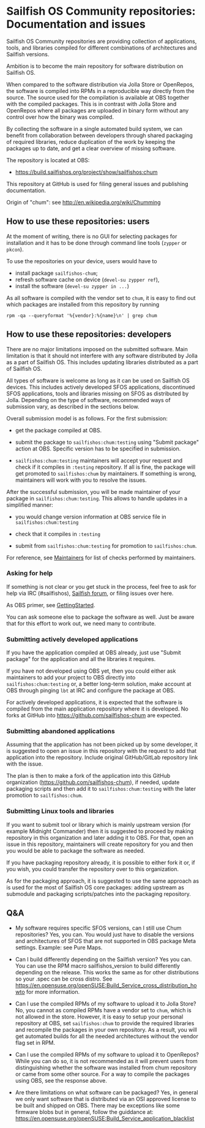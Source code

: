 # Sailfish OS Community repositories: Documentation and issues

Sailfish OS Community repositories are providing collection of
applications, tools, and libraries compiled for different combinations
of architectures and Sailfish versions.

Ambition is to become the main repository for software distribution on
Sailfish OS.

When compared to the software distribution via Jolla Store or
OpenRepos, the software is compiled into RPMs in a reproducible way
directly from the source. The source used for the compilation is
available at OBS together with the compiled packages. This is in
contrast with Jolla Store and OpenRepos where all packages are uploaded
in binary form without any control over how the binary was compiled.

By collecting the software in a single automated build system, we can
benefit from collaboration between developers through shared packaging
of required libraries, reduce duplication of the work by keeping the
packages up to date, and get a clear overview of missing software.

The repository is located at OBS:
- https://build.sailfishos.org/project/show/sailfishos:chum

This repository at GitHub is used for filing general issues and
publishing documentation.

Origin of "chum": see http://en.wikipedia.org/wiki/Chumming


## How to use these repositories: users

At the moment of writing, there is no GUI for selecting packages for
installation and it has to be done through command line tools
(`zypper` or `pkcon`).

To use the repositories on your device, users would have to
- install package `sailfishos-chum`;
- refresh software cache on device (`devel-su zypper ref`),
- install the software (`devel-su zypper in ...`)

As all software is compiled with the vendor set to `chum`, it is easy
to find out which packages are installed from this repository by running

```
rpm -qa --queryformat '%{vendor}:%{name}\n' | grep chum
```


## How to use these repositories: developers

There are no major limitations imposed on the submitted software. Main
limitation is that it should not interfere with any software
distributed by Jolla as a part of Sailfish OS. This includes updating
libraries distributed as a part of Sailfish OS.

All types of software is welcome as long as it can be used on Sailfish
OS devices. This includes actively developed SFOS applications,
discontinued SFOS applications, tools and libraries missing on SFOS as
distributed by Jolla. Depending on the type of software, recommended
ways of submission vary, as described in the sections below.

Overall submission model is as follows. For the first submission:

- get the package compiled at OBS.

- submit the package to `sailfishos:chum:testing` using "Submit
  package" action at OBS. Specific version has to be specified in
  submission.

- `sailfishos:chum:testing` maintainers will accept your request and
  check if it compiles in `:testing` repository. If all is fine, the
  package will get promoted to `sailfishos:chum` by maintainers. If
  something is wrong, maintainers will work with you to resolve the
  issues.

After the successful submission, you will be made maintainer of your
package in `sailfishos:chum:testing`. This allows to handle updates in
a simplified manner:

- you would change version information at OBS service file in
  `sailfishos:chum:testing`

- check that it compiles in `:testing`

- submit from `sailfishos:chum:testing` for promotion to
  `sailfishos:chum`.

For reference, see [Maintainers](Maintainers.md) for list of checks
performed by maintainers.


### Asking for help

If something is not clear or you get stuck in the process, feel free
to ask for help via IRC (#sailfishos),
[Sailfish forum](https://forum.sailfishos.org), or filing
issues over here.

As OBS primer, see [GettingStarted](GettingStarted.md).

You can ask someone else to package the software as well. Just be
aware that for this effort to work out, we need many to contribute.


### Submitting actively developed applications

If you have the application compiled at OBS already, just use "Submit
package" for the application and all the libraries it requires.

If you have not developed using OBS yet, then you could either ask
maintainers to add your project to OBS directly into
`sailfishos:chum:testing` or, a better long-term solution, make
account at OBS through pinging `lbt` at IRC and configure the package
at OBS.

For actively developed applications, it is expected that the software
is compiled from the main application repository where it is
developed. No forks at GitHub into https://github.com/sailfishos-chum
are expected.


### Submitting abandoned applications

Assuming that the application has not been picked up by some
developer, it is suggested to open an issue in this repository with
the request to add that application into the repository. Include
original GitHub/GitLab repository link with the issue.

The plan is then to make a fork of the application into this GitHub
organization (https://github.com/sailfishos-chum), if needed, update
packaging scripts and then add it to `sailfishos:chum:testing` with
the later promotion to `sailfishos:chum`.


### Submitting Linux tools and libraries

If you want to submit tool or library which is mainly upstream version
(for example Midnight Commander) then it is suggested to proceed by
making repository in this organization and later adding it to OBS. For
that, open an issue in this repository, maintainers will create
repository for you and then you would be able to package the software
as needed.

If you have packaging repository already, it is possible to either
fork it or, if you wish, you could transfer the repository over to
this organization.

As for the packaging approach, it is suggested to use the same
approach as is used for the most of Sailfish OS core packages: adding
upstream as submodule and packaging scripts/patches into the packaging
repository.

## Q&A

- My software requires specific SFOS versions, can I still use Chum
  repositories? Yes, you can. You would just have to disable the
  versions and architectures of SFOS that are not supported in OBS
  package Meta settings. Example: see Pure Maps.

- Can I build differently depending on the Sailfish version?  Yes you
  can.  You can use the RPM macro sailfishos_version to build differently
  depending on the release.  This works the same as for other 
  distributions so your .spec can be cross distro.  See
  https://en.opensuse.org/openSUSE:Build_Service_cross_distribution_howto
  for more information.
  
- Can I use the compiled RPMs of my software to upload it to Jolla
  Store? No, you cannot as compiled RPMs have a vendor set to `chum`,
  which is not allowed in the store. However, it is easy to setup your
  personal repository at OBS, set `sailfishos:chum` to provide the
  required libraries and recompile the packages in your own
  repository. As a result, you will get automated builds for all the
  needed architectures without the vendor flag set in RPM.

- Can I use the compiled RPMs of my software to upload it to
  OpenRepos? While you can do so, it is not recommended as it will
  prevent users from distinguishing whether the software was installed
  from chum repository or came from some other source. For a way to
  compile the packages using OBS, see the response above.

- Are there limitations on what software can be packaged? Yes, in general 
  we only want software that is distributed via an OSI approved license to
  be built and shipped on OBS.  There may be exceptions like some firmware 
  blobs but in general, follow the guiddance at:
  https://en.opensuse.org/openSUSE:Build_Service_application_blacklist
